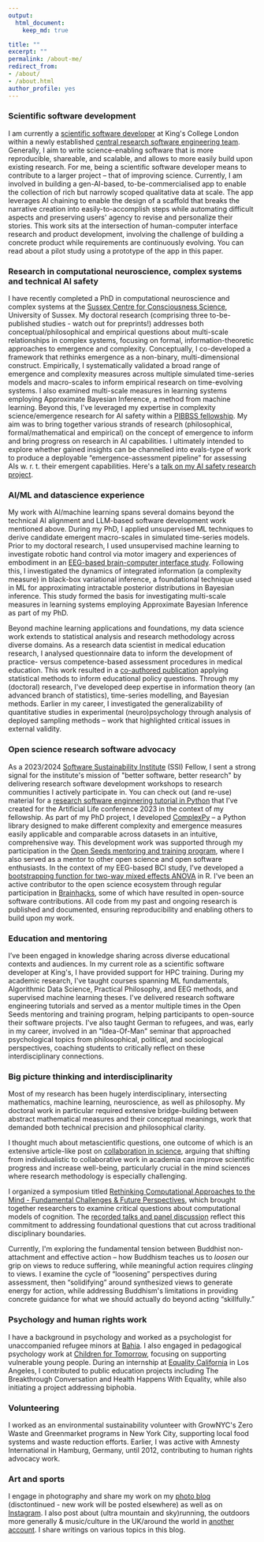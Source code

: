 ```yaml
---
output: 
  html_document:
    keep_md: true

title: ""
excerpt: ""
permalink: /about-me/
redirect_from:
- /about/
- /about.html
author_profile: yes
---
```


### Scientific software development
I am currently a [scientific software developer](https://www.kcl.ac.uk/people/nadine-spychala) at King's College London within a newly established [central research software engineering team](https://docs.er.kcl.ac.uk/research_software_engineering/). Generally, I aim to write science-enabling software that is more reproducible, shareable, and scalable, and allows to more easily build upon existing research. For me, being a scientific software developer means to contribute to a larger project – that of improving science. Currently, I am involved in building a gen-AI-based, to-be-commercialised app to enable the collection of rich but narrowly scoped qualitative data at scale. The app leverages AI chaining to enable the design of a scaffold that breaks the narrative creation into easily-to-accomplish steps while automating difficult aspects and preserving users' agency to revise and personalize their stories. This work sits at the intersection of human-computer interface research and product development, involving the challenge of building a concrete product while requirements are continuously evolving. You can read about a pilot study using a prototype of the app in this paper.

### Research in computational neuroscience, complex systems and technical AI safety
I have recently completed a PhD in computational neuroscience and complex systems at the [Sussex Centre for Consciousness Science](https://www.sussex.ac.uk/research/centres/sussex-centre-for-consciousness-science/), University of Sussex. My doctoral research (comprising three to-be-published studies - watch out for preprints!) addresses both conceptual/philosophical and empirical questions about multi-scale relationships in complex systems, focusing on formal, information-theoretic approaches to emergence and complexity. Conceptually, I co-developed a framework that rethinks emergence as a non-binary, multi-dimensional construct. Empirically, I systematically validated a broad range of emergence and complexity measures across multiple simulated time-series models and macro-scales to inform empirical research on time-evolving systems. I also examined multi-scale measures in learning systems employing Approximate Bayesian Inference, a method from machine learning. Beyond this, I've leveraged my expertise in complexity science/emergence research for AI safety within a [PIBBSS fellowship](https://pibbss.ai/). My aim was to bring together various strands of research (philosophical, formal/mathematical and empirical) on the concept of emergence to inform and bring progress on research in AI capabilities. I ultimately intended to explore whether gained insights can be channelled into evals-type of work to produce a deployable “emergence-assessment pipeline” for assessing AIs w. r. t. their emergent capabilities. Here's a [talk on my AI safety research project](https://www.youtube.com/watch?v=vAzncDxGUxs). 

### AI/ML and datascience experience
My work with AI/machine learning spans several domains beyond the technical AI alignment and LLM-based software development work mentioned above. During my PhD, I applied unsupervised ML techniques to derive candidate emergent macro-scales in simulated time-series models. Prior to my doctoral research, I used unsupervised machine learning to investigate robotic hand control via motor imagery and experiences of embodiment in an [EEG-based brain-computer interface study](https://www.frontiersin.org/articles/10.3389/fnhum.2019.00461/full). Following this, I investigated the dynamics of integrated information (a complexity measure) in black-box variational inference, a foundational technique used in ML for approximating intractable posterior distributions in Bayesian inference. This study formed the basis for investigating multi-scale measures in learning systems  employing Approximate Bayesian Inference as part of my PhD.

Beyond machine learning applications and foundations, my data science work extends to statistical analysis and research methodology across diverse domains. As a research data scientist in medical education research, I analysed questionnaire data to inform the development of practice- versus competence-based assessment procedures in medical education. This work resulted in a [co-authored publication](https://pubmed.ncbi.nlm.nih.gov/32579039/) applying statistical methods to inform educational policy questions. Through my (doctoral) research, I've developed deep expertise in information theory (an advanced branch of statistics), time-series modelling, and Bayesian methods. Earlier in my career, I investigated the generalizability of quantitative studies in experimental (neuro)psychology through analysis of deployed sampling methods – work that highlighted critical issues in external validity.

### Open science research software advocacy
As a 2023/2024 [Software Sustainability Institute](https://www.software.ac.uk/) (SSI) Fellow, I sent a strong signal for the institute's mission of "better software, better research" by delivering research software development workshops to research communities I actively participate in. You can check out (and re-use) material for a [research software enginnering tutorial in Python](https://hackmd.io/@nadinespy/rkteKiVDn) that I’ve created for the Artificial Life conference 2023 in the context of my fellowship. As part of my PhD project, I developed [ComplexPy](https://openlifesci.org/posts/2022/03/17/ols-4-participant-nadine-spychala/) – a Python library designed to make different complexity and emergence measures easily applicable and comparable across datasets in an intuitive, comprehensive way. This development work was supported through my participation in the [Open Seeds mentoring and training program](https://we-are-ols.org/open-science-training.html#open-seeds), where I also served as a mentor to other open science and open software enthusiasts. In the context of my EEG-based BCI study, I've developed a [bootstrapping function for two-way mixed effects ANOVA](https://nadinespy.github.io/posts/2020/04/bootstrapping-function-for-2way-mixed-effects-ANOVA/) in R. I've been an active contributor to the open science ecosystem through regular participation in [Brainhacks](https://brainhack.org/), some of which have resulted in open-source software contributions. All code from my past and ongoing research is published and documented, ensuring reproducibility and enabling others to build upon my work.

### Education and mentoring
I’ve been engaged in knowledge sharing across diverse educational contexts and audiences. In my current role as a scientific software developer at King's, I have provided support for HPC training. During my academic research, I've taught courses spanning ML fundamentals, Algorithmic Data Science, Practical Philosophy, and EEG methods, and supervised machine learning theses. I've delivered research software engineering tutorials and served as a mentor multiple times in the Open Seeds mentoring and training program, helping participants to open-source their software projects. I've also taught German to refugees, and was, early in my career, involved in an "Idea-Of-Man" seminar that approached psychological topics from philosophical, political, and sociological perspectives, coaching students to critically reflect on these interdisciplinary connections.

### Big picture thinking and interdisciplinarity
Most of my research has been hugely interdisciplinary, intersecting mathematics, machine learning, neuroscience, as well as philosophy. My doctoral work in particular required extensive bridge-building between abstract mathematical measures and their conceptual meanings, work that demanded both technical precision and philosophical clarity.

I thought much about metascientific questions, one outcome of which is an extensive article-like post on [collaboration in science](https://nadinespy.github.io/posts/2023/05/collaboration-in-science-happier-people-better-research/), arguing that shifting from individualistic to collaborative work in academia can improve scientific progress and increase well-being, particularly crucial in the mind sciences where research methodology is especially challenging.

I organized a symposium titled [Rethinking Computational Approaches to the Mind - Fundamental Challenges & Future Perspectives](https://computationalmind.github.io/), which brought together researchers to examine critical questions about computational models of cognition. The [recorded talks and panel discussion](https://www.youtube.com/playlist?list=PLoIPNxWj9puhD9kCjnvOEWdY_jVPhcWJu) reflect this commitment to addressing foundational questions that cut across traditional disciplinary boundaries.

Currently, I'm exploring the fundamental tension between Buddhist non-attachment and effective action – how Buddhism teaches us to _loosen_ our grip on views to reduce suffering, while meaningful action requires _clinging_ to views. I examine the cycle of “loosening” perspectives during assessment, then “solidifying” around synthesized views to generate energy for action, while addressing Buddhism's limitations in providing concrete guidance for what we should actually do beyond acting “skillfully.”

### Psychology and human rights work
I have a background in psychology and worked as a psychologist for unaccompanied refugee minors at [Bahia](https://www.bahia-bremen.de/). I also engaged in pedagogical psychology work at [Children for Tomorrow](https://www.children-for-tomorrow.com/en/), focusing on supporting vulnerable young people. During an internship at [Equality California](https://www.eqca.org/) in Los Angeles, I contributed to public education projects including The Breakthrough Conversation and Health Happens With Equality, while also initiating a project addressing biphobia.

### Volunteering
I worked as an environmental sustainability volunteer with GrowNYC's Zero Waste and Greenmarket programs in New York City, supporting local food systems and waste reduction efforts. Earlier, I was active with Amnesty International in Hamburg, Germany, until 2012, contributing to human rights advocacy work.

### Art and sports
I engage in photography and share my work on my [photo blog](https://continuousminds.wordpress.com/) (disctontinued - new work will be posted elsewhere) as well as on [Instagram](https://www.instagram.com/continuousminds/). I also post about (ultra mountain and sky)running, the outdoors more generally & music/culture in the UK/around the world in [another account](https://www.instagram.com/nads.py/). I share writings on various topics in this blog.




